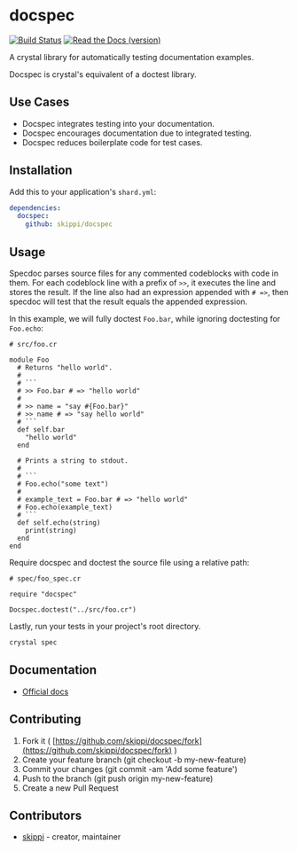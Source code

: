 # docspec

[![Build Status](https://travis-ci.com/skippi/docspec.svg?branch=master)](https://travis-ci.com/skippi/docspec)
[![Read the Docs (version)](https://img.shields.io/readthedocs/pip/stable.svg)](https://skippi.github.io/docspec/)

A crystal library for automatically testing documentation examples.

Docspec is crystal's equivalent of a doctest library.

## Use Cases

* Docspec integrates testing into your documentation.
* Docspec encourages documentation due to integrated testing.
* Docspec reduces boilerplate code for test cases.

## Installation

Add this to your application's `shard.yml`:

```yaml
dependencies:
  docspec:
    github: skippi/docspec
```

## Usage

Specdoc parses source files for any commented codeblocks with code in them. For
each codeblock line with a prefix of `>>`, it executes the line and stores the
result. If the line also had an expression appended with `# =>`, then specdoc
will test that the result equals the appended expression.

In this example, we will fully doctest `Foo.bar`, while ignoring doctesting for
`Foo.echo`:

```crystal
# src/foo.cr

module Foo
  # Returns "hello world".
  #
  # ```
  # >> Foo.bar # => "hello world"
  #
  # >> name = "say #{Foo.bar}"
  # >> name # => "say hello world"
  # ```
  def self.bar
    "hello world"
  end

  # Prints a string to stdout.
  #
  # ```
  # Foo.echo("some text")
  #
  # example_text = Foo.bar # => "hello world"
  # Foo.echo(example_text)
  # ```
  def self.echo(string)
    print(string)
  end
end
```

Require docspec and doctest the source file using a relative path:

```crystal
# spec/foo_spec.cr

require "docspec"

Docspec.doctest("../src/foo.cr")
```

Lastly, run your tests in your project's root directory.

```bash
crystal spec
```

## Documentation

* [Official docs](https://skippi.github.io/docspec/)

## Contributing

1. Fork it ( [https://github.com/skippi/docspec/fork](https://github.com/skippi/docspec/fork) )
2. Create your feature branch (git checkout -b my-new-feature)
3. Commit your changes (git commit -am 'Add some feature')
4. Push to the branch (git push origin my-new-feature)
5. Create a new Pull Request

## Contributors

* [skippi](https://github.com/skippi)  - creator, maintainer

